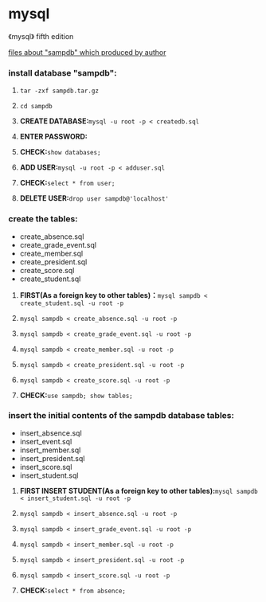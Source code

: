 # mysql
《mysql》 fifth edition

[files about "sampdb" which produced by author](http://www.kitebird.com/mysql-book/)

### install database "sampdb":

1. `tar -zxf sampdb.tar.gz`

2. `cd sampdb`

3. **CREATE DATABASE:**`mysql -u root -p < createdb.sql`

4. **ENTER PASSWORD:**

5. **CHECK:**`show databases;`

6. **ADD USER:**`mysql -u root -p < adduser.sql`

7. **CHECK:**`select * from user;`

8. **DELETE USER:**`drop user sampdb@'localhost'`

### create the tables:

* create_absence.sql
* create_grade_event.sql
* create_member.sql
* create_president.sql
* create_score.sql
* create_student.sql

1. **FIRST(As a foreign key to other tables)：**`mysql sampdb < create_student.sql -u root -p`

2. `mysql sampdb < create_absence.sql -u root -p`

3. `mysql sampdb < create_grade_event.sql -u root -p`

4. `mysql sampdb < create_member.sql -u root -p`

5. `mysql sampdb < create_president.sql -u root -p`

6. `mysql sampdb < create_score.sql -u root -p`

7. **CHECK:**`use sampdb; show tables;`

### insert the initial contents of the sampdb database tables:

* insert_absence.sql
* insert_event.sql
* insert_member.sql
* insert_president.sql
* insert_score.sql
* insert_student.sql

1. **FIRST INSERT STUDENT(As a foreign key to other tables):**`mysql sampdb < insert_student.sql -u root -p`

2. `mysql sampdb < insert_absence.sql -u root -p`

3. `mysql sampdb < insert_grade_event.sql -u root -p`

4. `mysql sampdb < insert_member.sql -u root -p`

5. `mysql sampdb < insert_president.sql -u root -p`

6. `mysql sampdb < insert_score.sql -u root -p`

7. **CHECK:**`select * from absence;`

